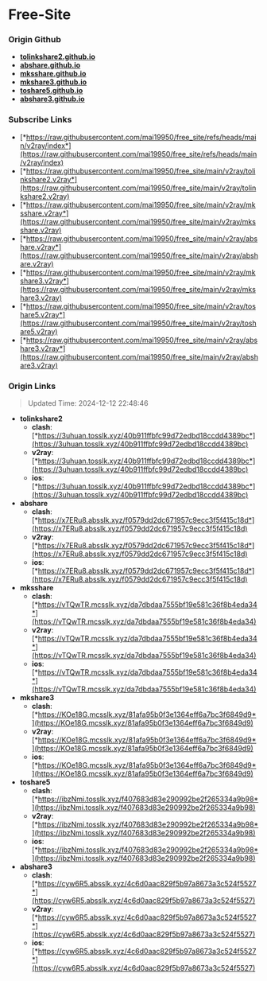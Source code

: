 # Free-Site

### Origin Github

- [**tolinkshare2.github.io**](https://github.com/tolinkshare2/tolinkshare2.github.io)
- [**abshare.github.io**](https://github.com/abshare/abshare.github.io)
- [**mksshare.github.io**](https://github.com/mksshare/mksshare.github.io)
- [**mkshare3.github.io**](https://github.com/mkshare3/mkshare3.github.io)
- [**toshare5.github.io**](https://github.com/toshare5/toshare5.github.io)
- [**abshare3.github.io**](https://github.com/abshare3/abshare3.github.io)

### Subscribe Links

- [*https://raw.githubusercontent.com/mai19950/free_site/refs/heads/main/v2ray/index*](https://raw.githubusercontent.com/mai19950/free_site/refs/heads/main/v2ray/index)
- [*https://raw.githubusercontent.com/mai19950/free_site/main/v2ray/tolinkshare2.v2ray*](https://raw.githubusercontent.com/mai19950/free_site/main/v2ray/tolinkshare2.v2ray)
- [*https://raw.githubusercontent.com/mai19950/free_site/main/v2ray/mksshare.v2ray*](https://raw.githubusercontent.com/mai19950/free_site/main/v2ray/mksshare.v2ray)
- [*https://raw.githubusercontent.com/mai19950/free_site/main/v2ray/abshare.v2ray*](https://raw.githubusercontent.com/mai19950/free_site/main/v2ray/abshare.v2ray)
- [*https://raw.githubusercontent.com/mai19950/free_site/main/v2ray/mkshare3.v2ray*](https://raw.githubusercontent.com/mai19950/free_site/main/v2ray/mkshare3.v2ray)
- [*https://raw.githubusercontent.com/mai19950/free_site/main/v2ray/toshare5.v2ray*](https://raw.githubusercontent.com/mai19950/free_site/main/v2ray/toshare5.v2ray)
- [*https://raw.githubusercontent.com/mai19950/free_site/main/v2ray/abshare3.v2ray*](https://raw.githubusercontent.com/mai19950/free_site/main/v2ray/abshare3.v2ray)

### Origin Links

> Updated Time: 2024-12-12 22:48:46

- **tolinkshare2**
  - **clash**: [*https://3uhuan.tosslk.xyz/40b911ffbfc99d72edbd18ccdd4389bc*](https://3uhuan.tosslk.xyz/40b911ffbfc99d72edbd18ccdd4389bc)
  - **v2ray**: [*https://3uhuan.tosslk.xyz/40b911ffbfc99d72edbd18ccdd4389bc*](https://3uhuan.tosslk.xyz/40b911ffbfc99d72edbd18ccdd4389bc)
  - **ios**: [*https://3uhuan.tosslk.xyz/40b911ffbfc99d72edbd18ccdd4389bc*](https://3uhuan.tosslk.xyz/40b911ffbfc99d72edbd18ccdd4389bc)
- **abshare**
  - **clash**: [*https://x7ERu8.absslk.xyz/f0579dd2dc671957c9ecc3f5f415c18d*](https://x7ERu8.absslk.xyz/f0579dd2dc671957c9ecc3f5f415c18d)
  - **v2ray**: [*https://x7ERu8.absslk.xyz/f0579dd2dc671957c9ecc3f5f415c18d*](https://x7ERu8.absslk.xyz/f0579dd2dc671957c9ecc3f5f415c18d)
  - **ios**: [*https://x7ERu8.absslk.xyz/f0579dd2dc671957c9ecc3f5f415c18d*](https://x7ERu8.absslk.xyz/f0579dd2dc671957c9ecc3f5f415c18d)
- **mksshare**
  - **clash**: [*https://vTQwTR.mcsslk.xyz/da7dbdaa7555bf19e581c36f8b4eda34*](https://vTQwTR.mcsslk.xyz/da7dbdaa7555bf19e581c36f8b4eda34)
  - **v2ray**: [*https://vTQwTR.mcsslk.xyz/da7dbdaa7555bf19e581c36f8b4eda34*](https://vTQwTR.mcsslk.xyz/da7dbdaa7555bf19e581c36f8b4eda34)
  - **ios**: [*https://vTQwTR.mcsslk.xyz/da7dbdaa7555bf19e581c36f8b4eda34*](https://vTQwTR.mcsslk.xyz/da7dbdaa7555bf19e581c36f8b4eda34)
- **mkshare3**
  - **clash**: [*https://KOe18G.mcsslk.xyz/81afa95b0f3e1364eff6a7bc3f6849d9*](https://KOe18G.mcsslk.xyz/81afa95b0f3e1364eff6a7bc3f6849d9)
  - **v2ray**: [*https://KOe18G.mcsslk.xyz/81afa95b0f3e1364eff6a7bc3f6849d9*](https://KOe18G.mcsslk.xyz/81afa95b0f3e1364eff6a7bc3f6849d9)
  - **ios**: [*https://KOe18G.mcsslk.xyz/81afa95b0f3e1364eff6a7bc3f6849d9*](https://KOe18G.mcsslk.xyz/81afa95b0f3e1364eff6a7bc3f6849d9)
- **toshare5**
  - **clash**: [*https://ibzNmi.tosslk.xyz/f407683d83e290992be2f265334a9b98*](https://ibzNmi.tosslk.xyz/f407683d83e290992be2f265334a9b98)
  - **v2ray**: [*https://ibzNmi.tosslk.xyz/f407683d83e290992be2f265334a9b98*](https://ibzNmi.tosslk.xyz/f407683d83e290992be2f265334a9b98)
  - **ios**: [*https://ibzNmi.tosslk.xyz/f407683d83e290992be2f265334a9b98*](https://ibzNmi.tosslk.xyz/f407683d83e290992be2f265334a9b98)
- **abshare3**
  - **clash**: [*https://cyw6R5.absslk.xyz/4c6d0aac829f5b97a8673a3c524f5527*](https://cyw6R5.absslk.xyz/4c6d0aac829f5b97a8673a3c524f5527)
  - **v2ray**: [*https://cyw6R5.absslk.xyz/4c6d0aac829f5b97a8673a3c524f5527*](https://cyw6R5.absslk.xyz/4c6d0aac829f5b97a8673a3c524f5527)
  - **ios**: [*https://cyw6R5.absslk.xyz/4c6d0aac829f5b97a8673a3c524f5527*](https://cyw6R5.absslk.xyz/4c6d0aac829f5b97a8673a3c524f5527)

